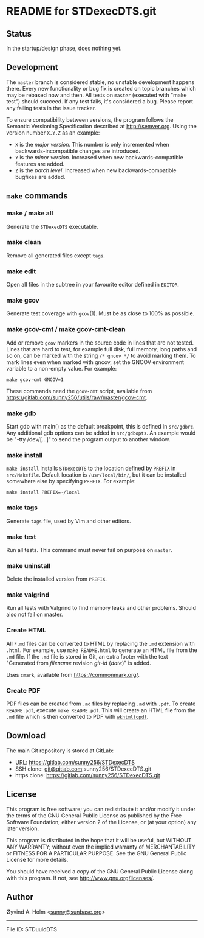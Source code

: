 # README for STDexecDTS.git

## Status

In the startup/design phase,
does nothing yet.

## Development

The `master` branch is considered stable,
no unstable development happens there.
Every new functionality or bug fix is created on topic branches
which may be rebased now and then.
All tests on `master` (executed with "make test") should succeed.
If any test fails,
it's considered a bug.
Please report any failing tests
in the issue tracker.

To ensure compatibility between versions,
the program follows the Semantic Versioning Specification
described at <http://semver.org>.
Using the version number `X.Y.Z` as an example:

  - `X` is the *major version*.
    This number is only incremented
    when backwards-incompatible changes are introduced.
  - `Y` is the *minor version*.
    Increased when new backwards-compatible features are added.
  - `Z` is the *patch level*.
    Increased when new backwards-compatible bugfixes are added.

## `make` commands

### make / make all

Generate the `STDexecDTS` executable.

### make clean

Remove all generated files
except `tags`.

### make edit

Open all files in the subtree
in your favourite editor
defined in `EDITOR`.

### make gcov

Generate test coverage with `gcov`(1).
Must be as close to 100% as possible.

### make gcov-cmt / make gcov-cmt-clean

Add or remove `gcov` markers
in the source code
in lines that are not tested.
Lines that are hard to test,
for example
full disk,
full memory,
long paths
and so on,
can be marked with the string `/* gncov */`
to avoid marking them.
To mark lines even when marked with gncov,
set the GNCOV environment variable
to a non-empty value.
For example:

    make gcov-cmt GNCOV=1

These commands need the `gcov-cmt` script,
available from
<https://gitlab.com/sunny256/utils/raw/master/gcov-cmt>.

### make gdb

Start gdb with main() as the default breakpoint,
this is defined in `src/gdbrc`.
Any additional gdb options can be added
in `src/gdbopts`.
An example would be "-tty /dev/\[...\]"
to send the program output to another window.

### make install

`make install` installs `STDexecDTS`
to the location defined by `PREFIX`
in `src/Makefile`.
Default location is `/usr/local/bin/`,
but it can be installed somewhere else
by specifying `PREFIX`.
For example:

    make install PREFIX=~/local

### make tags

Generate `tags` file,
used by Vim and other editors.

### make test

Run all tests.
This command must never fail on purpose
on `master`.

### make uninstall

Delete the installed version from `PREFIX`.

### make valgrind

Run all tests with Valgrind
to find memory leaks and other problems.
Should also not fail on master.

### Create HTML

All `*.md` files can be converted to HTML
by replacing the `.md` extension with `.html`.
For example,
use `make README.html`
to generate an HTML file
from the `.md` file.
If the `.md` file is stored in Git,
an extra footer with the text
"Generated from *filename* revision *git-id* (*date*)"
is added.

Uses `cmark`,
available from <https://commonmark.org/>.

### Create PDF

PDF files can be created
from `.md` files
by replacing `.md` with `.pdf`.
To create `README.pdf`,
execute `make README.pdf`.
This will create an HTML file
from the `.md` file
which is then converted to PDF
with [`wkhtmltopdf`](https://wkhtmltopdf.org/).

## Download

The main Git repository is stored at GitLab:

  - URL: <https://gitlab.com/sunny256/STDexecDTS>
  - SSH clone: git@gitlab.com:sunny256/STDexecDTS.git
  - https clone: <https://gitlab.com/sunny256/STDexecDTS.git>

## License

This program is free software;
you can redistribute it
and/or modify it
under the terms of the GNU General Public License
as published by the Free Software Foundation;
either version 2 of the License,
or (at your option) any later version.

This program is distributed
in the hope that it will be useful,
but WITHOUT ANY WARRANTY;
without even the implied warranty
of MERCHANTABILITY
or FITNESS FOR A PARTICULAR PURPOSE.
See the GNU General Public License for more details.

You should have received
a copy of the GNU General Public License
along with this program.
If not,
see <http://www.gnu.org/licenses/>.

## Author

Øyvind A. Holm \<<sunny@sunbase.org>\>

-----

File ID: STDuuidDTS

<!--
vim: set ts=2 sw=2 sts=2 tw=79 et fo=tcq fenc=utf8 :
vim: set com=b\:#,fb\:-,fb\:*,n\:> ft=markdown :
-->
